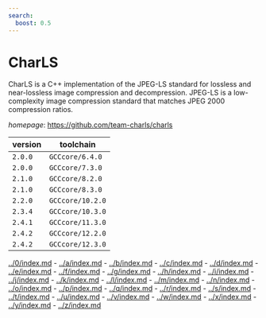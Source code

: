 ```yaml
---
search:
  boost: 0.5
---
```

# CharLS

CharLS is a C++ implementation of the JPEG-LS standard for lossless and near-lossless image compression and decompression. JPEG-LS is a low-complexity image compression standard that matches JPEG 2000 compression ratios.

*homepage*: <https://github.com/team-charls/charls>

version | toolchain
--------|----------
``2.0.0`` | ``GCCcore/6.4.0``
``2.0.0`` | ``GCCcore/7.3.0``
``2.1.0`` | ``GCCcore/8.2.0``
``2.1.0`` | ``GCCcore/8.3.0``
``2.2.0`` | ``GCCcore/10.2.0``
``2.3.4`` | ``GCCcore/10.3.0``
``2.4.1`` | ``GCCcore/11.3.0``
``2.4.2`` | ``GCCcore/12.2.0``
``2.4.2`` | ``GCCcore/12.3.0``

[../0/index.md](0) - [../a/index.md](a) - [../b/index.md](b) - [../c/index.md](c) - [../d/index.md](d) - [../e/index.md](e) - [../f/index.md](f) - [../g/index.md](g) - [../h/index.md](h) - [../i/index.md](i) - [../j/index.md](j) - [../k/index.md](k) - [../l/index.md](l) - [../m/index.md](m) - [../n/index.md](n) - [../o/index.md](o) - [../p/index.md](p) - [../q/index.md](q) - [../r/index.md](r) - [../s/index.md](s) - [../t/index.md](t) - [../u/index.md](u) - [../v/index.md](v) - [../w/index.md](w) - [../x/index.md](x) - [../y/index.md](y) - [../z/index.md](z)

